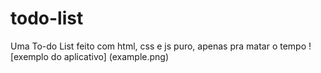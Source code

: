 # todo-list
Uma To-do List feito com html, css e js puro, apenas pra matar o tempo
! [exemplo do aplicativo] (example.png)
